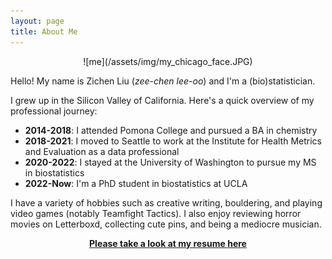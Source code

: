 ```yaml
---
layout: page
title: About Me
---
```


<p align="center">![me](/assets/img/my_chicago_face.JPG)</p>

Hello! My name is Zichen Liu (*zee-chen lee-oo*) and I'm a (bio)statistician.

I grew up in the Silicon Valley of California. Here's a quick overview of my professional journey:

- **2014-2018**: I attended Pomona College and pursued a BA in chemistry
- **2018-2021**: I moved to Seattle to work at the Institute for Health Metrics and Evaluation as a data professional
- **2020-2022**: I stayed at the University of Washington to pursue my MS in biostatistics
- **2022-Now**: I'm a PhD student in biostatistics at UCLA
 
I have a variety of hobbies such as creative writing, bouldering, and playing video games (notably Teamfight Tactics). I also enjoy reviewing horror movies on Letterboxd, collecting cute pins, and being a mediocre musician.

<a href="/assets/files/resume.pdf"><center><b>Please take a look at my resume here</b></center></a>
